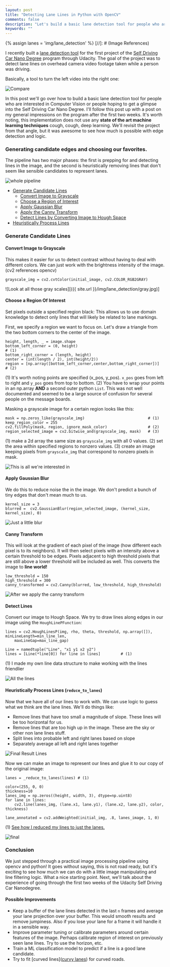 ```yaml
---
layout: post
title: "Detecting Lane Lines in Python with OpenCV"
comments: false
description: "Let's build a basic lane detection tool for people who are interested in Computer Vision and self driving cars."
keywords: ""
---
```


{% assign lanes = 'img/lane_detection' %}
[//]: # (Image References)

[whole pipeline]: {{site.url}}/{{lanes}}/LaneDetectionPipeline.png
[gray]: ./pipeline_example/gray.jpg "gray"
[region of interest]: ./pipeline_example/region_selected.jpg "hello"
[blurred]: ./pipeline_example/blurred.jpg
[canny]: ./pipeline_example/canny.jpg
[all_lines]: ./pipeline_example/all_lines.jpg
[lines]: ./pipeline_example/lines.jpg
[final]: ./test_images_output/solidWhiteCurve.jpg
[compare]: ./self_driving_car_begin_end.png

I recently built a [lane detection tool]() for the first project of the [Self Driving Car Nano Degree](https://www.udacity.com/drive) program through Udacity.
The goal of the project was to detect lane lines on overhead camera video footage taken while a person was driving.

Basically, a tool to turn the left video into the right one:

![Compare](https://media.giphy.com/media/3oKIPDOxc9XKGqh2O4/giphy.gif)

In this post we'll go over how to build a basic lane detection tool for people who are interested in Computer Vision or people hoping to
get a glimpse into the Self Driving Car Nano Degree.
I'll follow this post up with a post on my general impressions on the program after the first two weeks.
It's worth noting, this implementation does not use any **state of the art machine learning techniques**
cough, cough, deep learning. We'll revisit the project from that angle, but it was awesome to see how much is possible with
edge detection and logic.

### Generating candidate edges and choosing our favorites.
The pipeline has two major phases: the first is prepping for and detecting lines in the image,
and the second is heuristically removing lines that don't seem like sensible candidates to represent lanes.

![whole pipeline]

* [Generate Candidate Lines](#generate-candidate-lines)
  * [Convert Image to Grayscale](#convert-image-to-grayscale)
  * [Choose a Region of Interest](#choose-a-region-of-interest)
  * [Apply Gaussian Blur](#apply-gaussian-blut)
  * [Apply the Canny Transform](#canny-transform)
  * [Detect Lines by Converting Image to Hough Space](#detect-lines)
* [Heuristically Process Lines](#heuristically-process-lines)

### Generate Candidate Lines

#### Convert Image to Grayscale
This makes it easier for us to detect contrast without having to deal with different colors.
We can just work with the brightness intensity of the image. (cv2 references opencv)

    grayscale_img = cv2.cvtColor(initial_image, cv2.COLOR_RGB2GRAY)

![Look at all those gray scales][({{ site.url }}/img/lane_detection/gray.jpg)]

#### Choose a Region Of Interest
Set pixels outside a specified region black: This allows us to use domain knowledge to detect only lines that will likely be related to lane markings.

First, we specify a region we want to focus on. Let's draw a triangle from the two bottom corners to the center of the image.

    height, length, _ = image.shape
    bottom_left_corner = (0, height)                                      # (1)
    bottom_right_corner = (length, height)
    center = (int(length / 2), int(height/2))
    region = [np.array([bottom_left_corner,center,bottom_right_corner])]  # (2)

(1) It's worth noting points are specified (x_pos, y_pos). `x_pos` goes from left to right and `y_pos` goes from top to bottom.
(2) You have to wrap your points in an np.array **AND** a second outer python `List`.
This was not well documented and seemed to be a large source of confusion for several people on the message boards.

Masking a grayscale image for a certain region looks like this:

    mask = np.zeros_like(grayscale_img)                            # (1)
    keep_region_color = 255
    cv2.fillPoly(mask, region, ignore_mask_color)                  # (2)
    region_selected_image = cv2.bitwise_and(grayscale_img, mask)   # (3)

(1) make a 2d array the same size as `grayscale_img` with all 0 values.
(2) set the area within specified regions to nonzero values.
(3) create an image keeping pixels from `grayscale_img` that correspond to nonzero pixels in mask.

![This is all we're interested in][region of interest]

#### Apply Gaussian Blur
We do this to reduce noise the in the image. We don't predict a bunch of tiny edges that don't mean much to us.

    kernel_size = 3
    blurred =  cv2.GaussianBlur(region_selected_image, (kernel_size, kernel_size), 0)

![Just a little blur][blurred]

#### Canny Transform
This will look at the gradient of each pixel of the image (how different each pixel is to its neighbors).
  It will then select pixels with an intensity above a certain threshold to be edges. Pixels adjacent to high threshold pixels
  that are still above a lower threshold will be included as well. This converts the image to **line world!**

    low_threshold = 150
    high_threshold = 300
    canny_transformed = cv2.Canny(blurred, low_threshold, high_threshold)

![After we apply the canny transform][canny]

#### Detect Lines
Convert our image to Hough Space. We try to draw lines along edges in our image using the `HoughLinePFunction`:

    lines = cv2.HoughLinesP(img, rho, theta, threshold, np.array([]), minLineLength=min_line_len,
        maxLineGap=max_line_gap)

    Line = namedtuple("Line", "x1 y1 x2 y2")
    lines = [Line(*line[0]) for line in lines]         # (1)

(1) I made my own line data structure to make working with the lines friendlier

![All the lines][all_lines]

#### Heuristically Process Lines (`reduce_to_lanes`)
Now that we have all of our lines to work with. We can use logic to guess what we think are the lane lines. We'll do things like:
  * Remove lines that have too small a magnitude of slope. These lines will be too horizontal for us.
  * Remove lines that are too high up in the image. These are the sky or other non lane lines stuff.
  * Split lines into probable left and right lanes based on slope
  * Separately average all left and right lanes together

![Final Result Lines][lines]

Now we can make an image to represent our lines and glue it to our copy of the original image:

    lanes = _reduce_to_lanes(lines) # (1)

    color=(255, 0, 0)
    thickness=10
    lanes_img = np.zeros((height, width, 3), dtype=np.uint8)
    for lane in lines:
        cv2.line(lanes_img, (lane.x1, lane.y1), (lane.x2, lane.y2), color, thickness)

    lane_annotated = cv2.addWeighted(initial_img, .8, lanes_image, 1, 0)

(1) [See how I reduced my lines to just the lanes.]()

![final][final]

### Conclusion
We just stepped through a practical image processing pipeline using opencv and python! It goes without saying,
this is not road ready, but it's exciting to see how much we can do with a little image manipulating and line
filtering logic. What a nice starting point. Next, we'll talk about the experience of going through the first two weeks of the Udacity Self Driving Car Nanodegree.

#### Possible Improvements

* Keep a buffer of the lane lines detected in the last `n` frames and average your lane projection over your buffer.
This would smooth results and remove jumpiness. Also if you lose your lane for a frame it will handle it in a sensible way.
* Improve parameter tuning or calibrate parameters around certain features of the image.
Perhaps calibrate region of interest on previously seen lane lines. Try to use the horizon, etc.
* Train a ML classification model to predict if a line is a good lane candidate.
* Try to fit [curved lines]([curvy lanes](http://airccj.org/CSCP/vol5/csit53211.pdf)) for curved roads.
